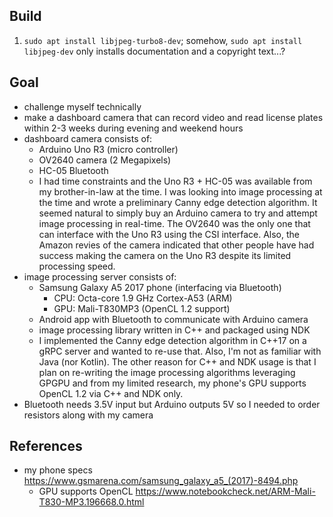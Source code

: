 Build
-----
1. `sudo apt install libjpeg-turbo8-dev`; somehow, `sudo apt install
   libjpeg-dev` only installs documentation and a copyright text...?

Goal
----
- challenge myself technically
- make a dashboard camera that can record video and read license plates within
  2-3 weeks during evening and weekend hours
- dashboard camera consists of:
    - Arduino Uno R3 (micro controller)
    - OV2640 camera (2 Megapixels)
    - HC-05 Bluetooth
    * I had time constraints and the Uno R3 + HC-05 was available from my
      brother-in-law at the time. I was looking into image processing at the
      time and wrote a preliminary Canny edge detection algorithm. It seemed
      natural to simply buy an Arduino camera to try and attempt image
      processing in real-time. The OV2640 was the only one that can interface
      with the Uno R3 using the CSI interface. Also, the Amazon revies of the
      camera indicated that other people have had success making the camera on
      the Uno R3 despite its limited processing speed.
- image processing server consists of:
    - Samsung Galaxy A5 2017 phone (interfacing via Bluetooth)
        - CPU: Octa-core 1.9 GHz Cortex-A53 (ARM)
        - GPU: Mali-T830MP3 (OpenCL 1.2 support)
    - Android app with Bluetooth to communicate with Arduino camera
    - image processing library written in C++ and packaged using NDK
    * I implemented the Canny edge detection algorithm in C++17 on a gRPC
      server and wanted to re-use that. Also, I'm not as familiar with Java
      (nor Kotlin). The other reason for C++ and NDK usage is that I plan on
      re-writing the image processing algorithms leveraging GPGPU and from my
      limited research, my phone's GPU supports OpenCL 1.2 via C++ and NDK
      only.
- Bluetooth needs 3.5V input but Arduino outputs 5V so I needed to order
  resistors along with my camera

References
----------
- my phone specs https://www.gsmarena.com/samsung_galaxy_a5_(2017)-8494.php
    - GPU supports OpenCL https://www.notebookcheck.net/ARM-Mali-T830-MP3.196668.0.html

